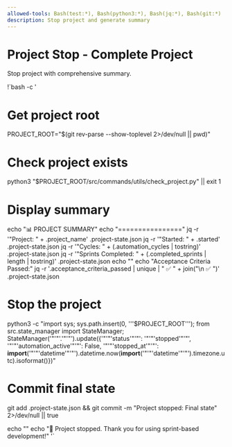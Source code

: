 ```yaml
---
allowed-tools: Bash(test:*), Bash(python3:*), Bash(jq:*), Bash(git:*)
description: Stop project and generate summary
---
```


# Project Stop - Complete Project

Stop project with comprehensive summary.

!`bash -c '
# Get project root
PROJECT_ROOT="$(git rev-parse --show-toplevel 2>/dev/null || pwd)"

# Check project exists
python3 "$PROJECT_ROOT/src/commands/utils/check_project.py" || exit 1

# Display summary
echo "📊 PROJECT SUMMARY"
echo "================"
jq -r '"Project: " + .project_name' .project-state.json
jq -r '"Started: " + .started' .project-state.json
jq -r '"Cycles: " + (.automation_cycles | tostring)' .project-state.json
jq -r '"Sprints Completed: " + (.completed_sprints | length | tostring)' .project-state.json
echo ""
echo "Acceptance Criteria Passed:"
jq -r '.acceptance_criteria_passed | unique | "  ✅ " + join("\n  ✅ ")' .project-state.json

# Stop the project
python3 -c "import sys; sys.path.insert(0, '\''$PROJECT_ROOT'\''); from src.state_manager import StateManager; StateManager('"'"'.'"'"').update({'"'"'status'"'"': '"'"'stopped'"'"', '"'"'automation_active'"'"': False, '"'"'stopped_at'"'"': __import__('"'"'datetime'"'"').datetime.now(__import__('"'"'datetime'"'"').timezone.utc).isoformat()})"

# Commit final state
git add .project-state.json && git commit -m "Project stopped: Final state" 2>/dev/null || true

echo ""
echo "🏁 Project stopped. Thank you for using sprint-based development!"
'`